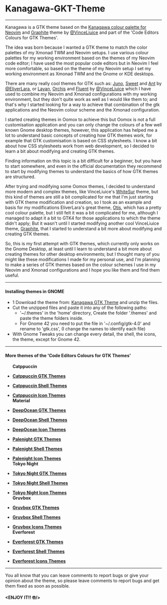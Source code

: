 # Kanagawa-GKT-Theme

---

Kanagawa is a GTK theme based on the [Kanagawa colour palette for Neovim](https://github.com/rebelot/kanagawa.nvim) and [Graphite](https://www.pling.com/p/1598493) theme by [@VinceLiuice](https://www.pling.com/u/vinceliuice) and part of the 'Code Editors Colours for GTK Themes'.

The idea was born because I wanted a GTK theme to match the color palettes of my Xmonad TWM and Neovim setups. I use various colour palettes for my working environment based on the themes of my Neovim code editor; I have used the most popular code editors but in Neovim I feel more comfortable, so based on the theme of my Neovim setup I set my working environment as Xmonad TWM and the Gnome or KDE desktops.

There are many really cool themes for GTK such as: [Juno](https://www.pling.com/p/1280977), [Sweet](https://www.pling.com/p/1253385) and [Ant](https://www.pling.com/p/1099856) by [@EliverLara](https://www.pling.com/u/eliverlara), or [Layan](https://www.pling.com/p/1309214), [Orchis](https://www.pling.com/p/1357889) and [Fluent](https://www.pling.com/p/1477941) by [@VinceLiuice](https://www.pling.com/u/vinceliuice) which I have used to combine my Neovim and Xmonad configurations with my working environment, but they don't quite work as well as I would like them to; and that's why I started looking for a way to achieve that combination of the gtk applications and the Neovim colour scheme and the Xmonad configuration.

I started creating themes in Oomox to achieve this but Oomox is not a full customisation application and you can only change the colours of a few well known Gnome desktop themes, however, this application has helped me a lot to understand basic concepts of creating how GTK themes work, for example that GTK customisation is based on CSS stylesheets.
I know a bit about how CSS stylesheets work from web development, so I decided to learn a bit about modifying and creating GTK themes.

Finding information on this topic is a bit difficult for a beginner, but you have to start somewhere, and even in the official documentation they recommend to start by modifying themes to understand the basics of how GTK themes are structured.

After trying and modifying some Oomox themes, I decided to understand more modern and complex themes, like VinceLiuice's [WhiteSur](https://www.pling.com/p/1403328) theme, but this kind of themes are still a bit complicated for me that I'm just starting with GTK theme modification and creation, so I took as an example and basis for my modifications EliverLara's great theme, [Otis](https://www.pling.com/p/1619506), which has a pretty cool colour palette, but I still felt it was a bit complicated for me, although I managed to adapt it a bit to GTK4 for those applications to which the theme didn't apply; But it wasn't until I started modifying another cool VinceLiuice theme, [Graphite](https://www.pling.com/p/1598493), that I started to understand a bit more about modifying and creating GTK themes.

So, this is my first attempt with GTK themes, which currently only works on the Gnome Desktop, at least until I learn to understand a bit more about creating themes for other desktop environments; but I thought many of you might like these modifications I made for my personal use, and I'm planning to make a series of GTK themes based on the colour schemes I use in my Neovim and Xmonad configurations and I hope you like them and find them useful.

---

#### Installing themes in GNOME

- 1 Download the theme from: [Kanagawa GTK Theme](https://www.pling.com/s/Gnome/p/1715554) and unzip the files.
- Cut the unzipped files and paste it into any of the following paths:
  - '~/.themes' in the 'home' directory, Create the folder '.themes' and paste the theme folders inside.
  - For Gnome 42 you need to put the file in '~/.config/gtk-4.0' and rename to 'gtk.css', (I change the names to identify each file)
- With Gnome Tweaks you can change every detail, the shell, the icons, the theme, except for Gnome 42.

---

#### More themes of the 'Code Editors Colours for GTK Themes'

      **Catppuccin**

- [**Catppuccin GTK Themes**](https://www.pling.com/p/1715554/)  

- [**Catppuccin Shell Themes**](https://www.pling.com/p/1715555/)  

- [**Catppuccin Icon Themes**](https://www.pling.com/p/1715570/)  
  **Material**

- [**DeepOcean GTK Themes**](https://www.pling.com/p/1706139/)  

- [**DeepOcean Shell Themes**](https://www.pling.com/p/1706218/)  

- [**DeepOcean Icon Themes**](https://www.pling.com/p/1706189/)  

- [**Palenight GTK Themes**](https://www.pling.com/p/1706139/)  

- [**Palenight Shell Themes**](https://www.pling.com/p/1706218/)  

- [**Palenight Icon Themes**](https://www.pling.com/p/1706189/)  
  **Tokyo Night**

- [**Tokyo Night GTK Themes**](https://www.pling.com/p/1681315/)  

- [**Tokyo Night Shell Themes**](https://www.pling.com/p/1681470/)  

- [**Tokyo Night Icon Themes**](https://www.pling.com/p/1681475/)  
  **Gruvbox**

- [**Gruvbox GTK Themes**](https://www.pling.com/p/1681313/)  

- [**Gruvbox Shell Themes**](https://www.pling.com/p/1681451/)  

- [**Gruvbox Icons Themes**](https://www.pling.com/p/1681460/)  
  **Everforest**

- [**Everforest GTK Themes**](https://www.pling.com/p/1695467/)  

- [**Everforest Shell Themes**](https://www.pling.com/p/1695475/)  

- [**Everforest Icons Themes**](https://www.pling.com/p/1695476/)  

---

You all know that you can leave comments to report bugs or give your opinion about the theme, so please leave comments to report bugs and get them fixed as soon as possible.

#### **<ENJOY IT!! :nerd_face:/>**
